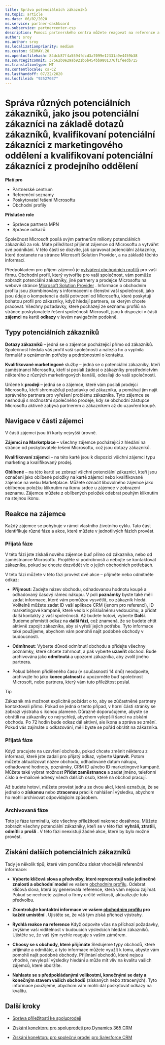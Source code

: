 ```yaml
---
title: Správa potenciálních zákazníků
ms.topic: article
ms.date: 06/02/2020
ms.service: partner-dashboard
ms.subservice: partnercenter-csp
description: Pomocí partnerského centra můžete reagovat na reference a spravovat nové, stávající a archivované zájemce a odkazy. Seznamte se také s postupem, jak v budoucnu získat další odkazy.
author: sroy
ms.author: sroy
ms.localizationpriority: medium
ms.custom: SEOMAY.20
ms.openlocfilehash: 84dcb87f4a5594fdcd3a7099e12331a9e4459b38
ms.sourcegitcommit: 37562b0e29ab921b6b454bb9801376f1feedb715
ms.translationtype: MT
ms.contentlocale: cs-CZ
ms.lasthandoff: 07/22/2020
ms.locfileid: "92527037"
---
```

# <a name="manage-different-leads-like-customer-inquiries-marketing-qualified-leads-and-sales-qualified-leads"></a>Správa různých potenciálních zákazníků, jako jsou potenciální zákazníci na základě dotazů zákazníků, kvalifikovaní potenciální zákazníci z marketingového oddělení a kvalifikovaní potenciální zákazníci z prodejního oddělení

**Platí pro**

- Partnerské centrum
- Referenční seznamy
- Poskytovatel řešení Microsoftu
- Obchodní profily

**Příslušné role**

- Správce partnera MPN
- Správce odkazů

Společnost Microsoft posílá svým partnerům miliony potenciálních zákazníků za rok. Máte příležitost přijímat zájemce od Microsoftu a vytvářet své podnikání. V této části se dozvíte, jak spravovat potenciální zákazníky, které dostanete na stránce Microsoft Solution Provider, a na základě těchto informací.

Předpokladem pro příjem zájemců je [vytváření obchodních profilů](create-a-marketing-profile.md) pro vaši firmu. Obchodní profil, který vytvoříte pro vaši společnost, vám pomůže zobrazit potenciální zákazníky, jiné partnery a prodejce Microsoftu na webové stránce [Microsoft Solution Provider](https://www.microsoft.com/solution-providers/home) . Informace o obchodním profilu jsou zkombinovány s informacemi o členství vaší společnosti, jako jsou údaje o kompetenci a další potvrzení od Microsoftu, které poskytují bohatou profil pro zákazníky, když hledají partnera, se kterým chcete pracovat. Všechny požadavky, které pocházejí ze seznamu profilů na stránce poskytovatele řešení společnosti Microsoft, jsou k dispozici v části **zájemci** na kartě **odkazy** v levém navigačním podokně.

## <a name="types-of-leads"></a>Typy potenciálních zákazníků

**Dotazy zákazníků** – jedná se o zájemce pocházející přímo od zákazníků. Společnost hledala váš profil vaší společnosti a nalezla ho a vyplnila formulář s oznámením potřeby a podrobnostmi o kontaktu.

**Kvalifikované marketingové** služby – jedná se o potenciální zákazníky, kteří zaměstnanci Microsoftu, kteří si poslali žádost o zákazníky prostřednictvím některého z různých marketingových kanálů, odesílají do vaší společnosti.

Určené k **prodeji** – jedná se o zájemce, které vám poslali prodejci Microsoftu, kteří shromažďují požadavky od zákazníka, a pomáhají jim najít správného partnera pro vyřešení problému zákazníka. Tyto zájemce se neshodují s možnostmi společného prodeje, kdy se obchodní zástupce Microsoftu aktivně zabývá partnerem a zákazníkem až do uzavření koupě.

## <a name="navigating-the-leads-section"></a>Navigace v části zájemci

V části zájemci jsou tři karty nejvyšší úrovně. 

**Zájemci na Marketplace** – všechny zájemce pocházející z hledání na stránce od poskytovatele řešení Microsoftu, což jsou dotazy zákazníků.

**Kvalifikovaní zájemci** – na této kartě jsou k dispozici všichni zájemci typu marketing a kvalifikovaný prodej.

**Oblíbené** – na této kartě se zobrazí všichni potenciální zákazníci, kteří jsou označeni jako oblíbené položky na kartě zájemci nebo kvalifikované zájemce na webu Marketplace. Můžete označit libovolného zájemce jako oblíbenou položku kliknutím na ikonu srdce u zájemce v zobrazení seznamu. Zájemce můžete z oblíbených položek odebrat pouhým kliknutím na stejnou ikonu.

## <a name="responding-to-a-lead"></a>Reakce na zájemce

Každý zájemce se pohybuje v rámci vlastního životního cyklu. Tato část identifikuje různé fáze a akce, které můžete v jednotlivých fázích provést.

### <a name="received-stage"></a>Přijatá fáze

V této fázi jste získali nového zájemce buď přímo od zákazníka, nebo od zaměstnance Microsoftu. Projděte si podrobnosti a nebojte se kontaktovat zákazníka, pokud se chcete dozvědět víc o jejich obchodních potřebách.

V této fázi můžete v této fázi provést dvě akce – přijměte nebo odmítněte odkaz:

- **Přijmout:** Zadejte název obchodu, odhadovanou hodnotu koupě a odhadovaný časový rámec nákupu. V poli **poznámky** byste také měli zadat informace, které vám pomůžou vysvětlit, co zákazník hledá. Volitelně můžete zadat ID vaší aplikace CRM (jenom pro referenci), ID marketingové kampaně, které vedlo k příslušnému vedoucímu, a přidat další kontakty z vaší společnosti. Až budete hotovi, vyberte **Další**. Budeme přemístit odkaz na **další fázi**, což znamená, že se budete chtít aktivně zapojit zákazníka, aby si vyřeší jejich potřebu. Tyto informace také použijeme, abychom vám pomohli najít podobné obchody v budoucnosti. 

- **Odmítnout**: Vyberte důvod odmítnutí obchodu a přidejte všechny poznámky, které chcete zahrnout, a pak vyberte **uzavřít** obchod. Bude archivována jako **odmítnutá** a upozorní zákazníka, aby zvolil jiného partnera.

- Pokud během přiděleného času (v současnosti 14 dnů) neodpovíte, archivujte ho jako **konec platnosti** a upozorněte buď společnost Microsoft, nebo partnera, který vám tuto příležitost poslal.

> [!TIP]
> Zákazník má možnost explicitně požádat o to, aby se zúčastněné partnery kontaktovali přímo. Pokud se jedná o tento případ, v horní části stránky se zobrazí výstraha s ikonou plamene. Důrazně doporučujeme, abyste se obrátili na zákazníky co nejrychleji, abychom vylepšili šanci na získání obchodu. Po 72 hodin bude odkaz dál aktivní, ale ikona a zpráva se změní. Pokud vás zajímáte o odkazování, měli byste se pořád obrátit na zákazníka.

### <a name="accepted-stage"></a>Přijatá fáze

Když pracujete na uzavření obchodu, pokud chcete změnit některou z informací, které jste zadali pro přijatý odkaz, vyberte **Upravit**. Potom můžete aktualizovat název obchodu, odhadované datum nákupu, odhadované hodnoty, poznámky, CRM ID a/nebo ID marketingové kampaně.  Můžete také vybrat možnost **Přidat zaměstnance** a zadat jméno, telefonní číslo a e-mailové adresy všech dalších osob, které na obchod pracují.

Až budete hotovi, můžete provést jednu ze dvou akcí, která označuje, že se jednalo o **získanou** nebo **ztracenou** práci k nahlášení výsledku, abychom ho mohli archivovat odpovídajícím způsobem.

### <a name="archived-stage"></a>Archivovaná fáze

Toto je fáze terminálu, kde všechny příležitosti nakonec dosáhnou. Můžete zobrazit všechny potenciální zákazníky, kteří se v této fázi **vyhráli, ztratili, odmítli** a **prošli** . V této fázi neexistují žádné akce, které by bylo možné provést.

## <a name="getting-more-leads"></a>Získání dalších potenciálních zákazníků

Tady je několik tipů, které vám pomůžou získat vhodnější referenční informace:

- **Vyberte klíčová slova a předvolby, které reprezentují vaše jedinečné znalosti a obchodní model** ve vašem [obchodním profilu](create-a-marketing-profile.md). Odebrat klíčová slova, která by generovala reference, která vám nejsou zajímat. Pokud se nechcete zajímat o firmy určité velikosti, aktualizujte tuto předvolbu.

- **Zkontrolujte kontaktní informace ve vašem [obchodním profilu](create-a-marketing-profile.md) pro každé umístění** . Ujistěte se, že váš tým získá příchozí výstrahy.

- **Rychlá reakce na reference** Když odpovíte včas na příchozí požadavky, zvýšíme vaši viditelnost v budoucích výsledcích hledání zákazníků. Ujistěte se, že váš tým rychle reaguje s vaším záměrem.

- **Choosy se s obchody, které přijímáte** Sledujeme typy obchodů, které přijímáte a odmítáte, a tyto informace můžete využít k tomu, abyste vám pomohli najít podobné obchody. Přijímání obchodů, které nejsou vhodné, nevylepší výsledky hledání a může mít vliv na kvalitu vašich zájemců, které obdržíte.

- **Nahlaste se s předpokládanými velikostmi, konečnými se daty a konečným stavem vašich obchodů** (získaných nebo ztracených). Tyto informace použijeme, abychom vám mohli dál poskytovat odkazy na kvalitu.

## <a name="next-steps"></a>Další kroky

- [Správa příležitostí ke spoluprodeji](manage-co-sell-opportunities.md)

- [Získání konektoru pro spoluprodeji pro Dynamics 365 CRM](connector-dynamics.md)

- [Získání konektoru pro společný prodej pro Salesforce CRM](connector-salesforce.md)
